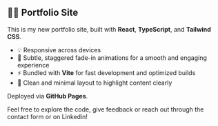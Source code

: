## 🧑‍💻 Portfolio Site

This is my new portfolio site, built with **React**, **TypeScript**, and **Tailwind CSS**.

- 💡 Responsive across devices
- 🎨 Subtle, staggered fade-in animations for a smooth and engaging experience
- ⚡️ Bundled with **Vite** for fast development and optimized builds
- 🧼 Clean and minimal layout to highlight content clearly

Deployed via **GitHub Pages**.

Feel free to explore the code, give feedback or reach out through the contact form or on Linkedin!
